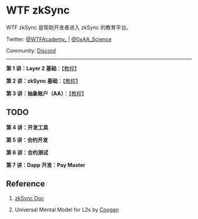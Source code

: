 # WTF zkSync

WTF zkSync 是帮助开发者进入 zkSync 的教育平台。

Twitter: [@WTFAcademy\_](https://twitter.com/WTFAcademy_) | [@0xAA_Science](https://twitter.com/0xAA_Science)

Community: [Discord](https://discord.gg/5akcruXrsk)

---

**第 1 讲：Layer 2 基础**：【[教程](./01_L2/readme.md)】

**第 2 讲：zkSync 基础**：【[教程](./02_zkSync/readme.md)】

**第 3 讲：抽象账户（AA）**：【[教程](./03_AA/readme.md)】

## TODO

**第 4 讲：开发工具**

**第 5 讲：合约开发**

**第 6 讲：合约测试**

**第 7 讲：Dapp 开发：Pay Master**

## Reference

1. [zkSync Doc](https://docs.zksync.io)

2. Universal Mental Model for L2s by [Coogan](https://twitter.com/FmrSmrt)
